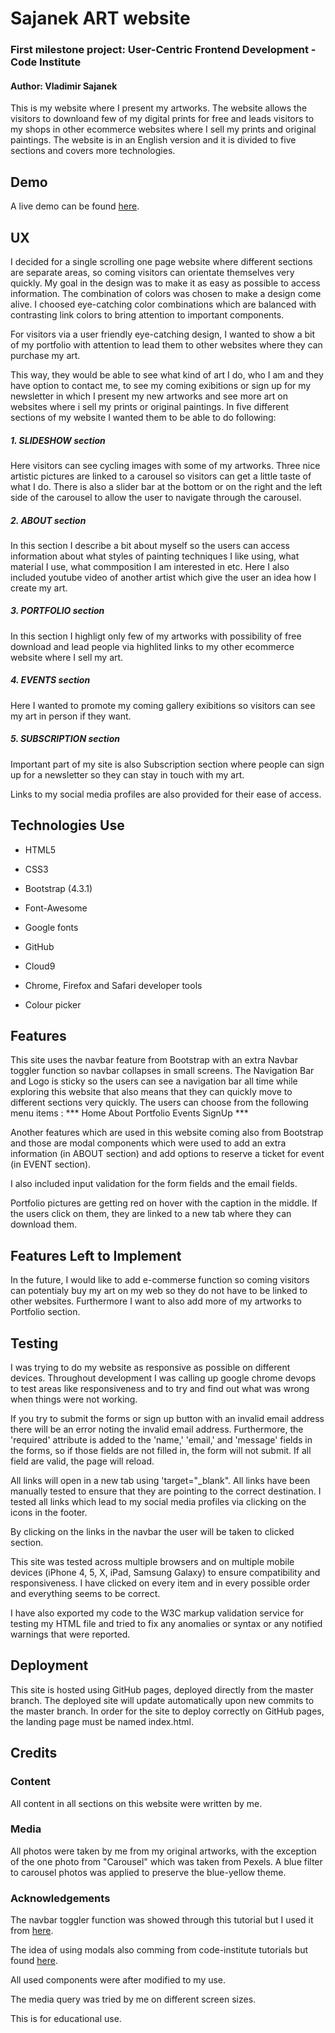 # Sajanek ART website
### First milestone project: User-Centric Frontend Development - Code Institute

#### Author: Vladimir Sajanek
This is my website where I present my artworks. The website allows the visitors to downloand few of my digital prints for free and leads visitors to my shops in other ecommerce websites where I sell my prints and original paintings. The website is in an English version and it is divided to five sections and covers more technologies. 

## Demo
A live demo can be found [here](https://vladkosajanek.github.io/1-milestone-project/).


## UX
I decided for a single scrolling one page website where different sections are separate areas, so coming visitors can orientate themselves very quickly. My goal in the design was to make it as easy as possible to access information. The combination of colors was chosen to make a design come alive. I choosed eye-catching color combinations which are balanced with contrasting link colors to bring attention to important components.  

For visitors via a user friendly eye-catching design, I wanted to show a bit of my portfolio with attention to lead them to other websites where they can purchase my art.  

This way, they would be able to see what kind of art I do, who I am and they have option to contact me, to see my coming exibitions or sign up for my newsletter in which I present my new artworks and see more art on websites where i sell my prints or original paintings. In five different sections of my website I wanted them to be able to do following:
 
##### 1. SLIDESHOW section 
Here visitors can see cycling images with some of my artworks. Three nice artistic pictures are linked to a carousel so visitors can get a little taste of what I do.  There is also a slider bar at the bottom or on the right and the left side of the carousel to allow the user to navigate through the carousel.
##### 2. ABOUT section 
In this section I describe a bit about myself so the users can access information about what styles of painting techniques I like using, what material I use, what commposition I am interested in etc. Here I also included youtube video of another artist which give the user an idea how I create my art.
##### 3. PORTFOLIO section 
In this section I highligt only few of my artworks with possibility of free download and lead people via highlited links to my other ecommerce website where I sell my art.   
##### 4. EVENTS section
Here I wanted to promote my coming gallery exibitions so visitors can see my art in person if they want.
##### 5. SUBSCRIPTION section
Important part of my site is also Subscription section where people can sign up for a newsletter so they can stay in touch with my art.

Links to my social media profiles are also provided for their ease of access.

## Technologies Use
- HTML5

- CSS3

- Bootstrap (4.3.1)

- Font-Awesome

- Google fonts

- GitHub

- Cloud9

- Chrome, Firefox and Safari developer tools

- Colour picker

## Features
This site uses the navbar feature from Bootstrap with an extra Navbar toggler function so navbar collapses in small screens. The Navigation Bar and Logo is sticky so the users can see a navigation bar all time while exploring this website that also means that they can quickly move to different sections very quickly. 
The users can choose from the following menu items : *** Home About Portfolio Events SignUp ***

Another features which are used in this website coming also from Bootstrap and those are modal components which were used to add an extra information (in ABOUT section) and add options to reserve a ticket for event (in EVENT section).

I also included input validation for the form fields and the email fields.

Portfolio pictures are getting red on hover with the caption in the middle. If the users click on them, they are linked to a new tab where they can download them. 


## Features Left to Implement
In the future, I would like to add e-commerse function so coming visitors can potentialy buy my art on my web so they do not have to be linked to other websites. 
Furthermore I want to also add more of my artworks to Portfolio section. 


## Testing

I was trying to do my website as responsive as possible on different devices. Throughout development I was calling up google chrome devops to test areas like responsiveness and to try and find out what was wrong when things were not working.

If you try to submit the forms or sign up button with an invalid email address there will be an error noting the invalid email address. Furthermore, the 'required' attribute is added to the 'name,' 'email,' and 'message' fields in the forms, so if those fields are not filled in, the form will not submit. If all field are valid, the page will reload.

All links will open in a new tab using 'target="_blank". All links have been manually tested to ensure that they are pointing to the correct destination. I tested all links which lead to my social media profiles via clicking on the icons in the footer. 

By clicking on the links in the navbar the user will be taken to clicked section. 

This site was tested across multiple browsers  and on multiple mobile devices (iPhone 4, 5, X, iPad, Samsung Galaxy) to ensure compatibility and responsiveness.
I have clicked on every item and in every possible order and everything seems to be correct.

I have also exported my code to the W3C markup validation service for testing my HTML file and tried to fix any anomalies or syntax or any notified warnings that were reported.


## Deployment
This site is hosted using GitHub pages, deployed directly from the master branch. The deployed site will update automatically upon new commits to the master branch. 
In order for the site to deploy correctly on GitHub pages, the landing page must be named index.html.

## Credits
### Content
All content in all sections on this website were written by me.

### Media
All photos were taken by me from my original artworks, with the exception of the one photo from "Carousel" which was taken from Pexels. A blue filter to carousel photos was applied to preserve the blue-yellow theme.

### Acknowledgements
The navbar toggler function was showed through this tutorial but I used it from [here](https://getbootstrap.com/docs/4.0/components/modal/#events).

The idea of using modals also comming from code-institute tutorials but found [here](https://getbootstrap.com/docs/4.0/components/modal/#events).

All used components were after modified to my use.

The media query was tried by me on different screen sizes.

This is for educational use.